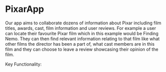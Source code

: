 PixarApp
========

Our app aims to collaborate dozens of information about Pixar including film titles, awards, cast, film information and user reviews. For example a user can locate their favourite Pixar film which in this example would be Finding Nemo. They can then find relevant information relating to that film like what other films the director has been a part of, what cast members are in this film and they can choose to leave a review showcasing their opinion of the film. 

Key Functionality:


